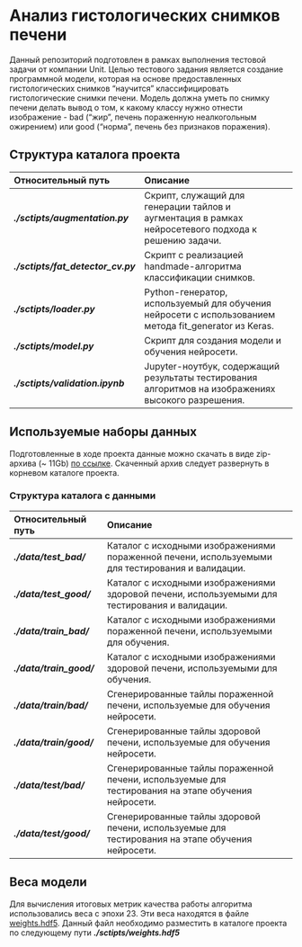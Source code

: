 # Анализ гистологических снимков печени
Данный репозиторий подготовлен в рамках выполнения тестовой задачи от компании Unit. Целью тестового задания является создание программной модели, которая на основе предоставленных гистологических снимков “научится” классифицировать гистологические снимки печени. Модель должна уметь по снимку печени делать вывод о том, к какому классу нужно отнести изображение - bad (“жир”, печень пораженную неалкогольным ожирением) или good (“норма”, печень без признаков поражения).
## Структура каталога проекта
| Относительный путь | Описание |
| :--- | :--- |
| _**./sctipts/augmentation.py**_ |  Скрипт, служащий для генерации тайлов и аугментация в рамках нейросетевого подхода к решению задачи.|
| _**./sctipts/fat_detector_cv.py**_ |  Скрипт с реализацией handmade-алгоритма классификации снимков. |
| _**./sctipts/loader.py**_ |  Python-генератор, используемый для обучения нейросети с использованием метода fit_generator из Keras. |
| _**./sctipts/model.py**_ |  Скрипт для создания модели и обучения нейросети. |
| _**./sctipts/validation.ipynb**_ |  Jupyter-ноутбук, содержащий результаты тестирования алгоритмов на изображениях высокого разрешения. |
## Используемые наборы данных
Подготовленные в ходе проекта данные можно скачать в виде zip-архива (~ 11Gb) [по ссылке](https://yadi.sk/d/HCSr4TMz3Q5ydh). Скаченный архив следует развернуть в корневом каталоге проекта. 
### Структура каталога с данными
| Относительный путь | Описание |
| :--- | :--- |
| _**./data/test_bad/**_ |  Каталог с исходными изображениями пораженной печени, используемыми для тестирования и валидации. |
| _**./data/test_good/**_ |  Каталог с исходными изображениями здоровой печени, используемыми для тестирования и валидации. |
| _**./data/train_bad/**_ |  Каталог с исходными изображениями пораженной печени, используемыми для обучения. |
| _**./data/train_good/**_ |  Каталог с исходными изображениями здоровой печени, используемыми для обучения. |
| _**./data/train/bad/**_ | Сгенерированные тайлы пораженной печени, используемые для обучения нейросети. |
| _**./data/train/good/**_ | Сгенерированные тайлы здоровой печени, используемые для обучения нейросети. |
| _**./data/test/bad/**_ | Сгенерированные тайлы пораженной печени, используемые для тестирования на этапе обучения нейросети. |
| _**./data/test/good/**_ | Сгенерированные тайлы здоровой печени, используемые для тестирования на этапе обучения нейросети. |

## Веса модели
Для вычисления итоговых метрик качества работы алгоритма использовались веса с эпохи 23. Эти веса находятся в файле [weights.hdf5](https://yadi.sk/d/lZax9kT63Q5yqh). Данный файл необходимо разместить в каталоге проекта по следующему пути _**./sctipts/weights.hdf5**_